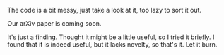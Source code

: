 The code is a bit messy, just take a look at it, too lazy to sort it out.

Our arXiv paper is coming soon.

It's just a finding. Thought it might be a little useful, so I tried it briefly. I found that it is indeed useful, but it lacks novelty, so that's it. Let it burn.
